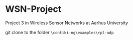 # WSN-Project
Project 3 in Wireless Sensor Networks at Aarhus University

git clone to the folder `\contiki-ng\examples\rpl-udp`
